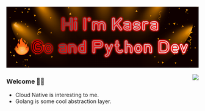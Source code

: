 

<p align="center">
  <img alig src="https://github.com/Thakay/Thakay/blob/main/hi.gif" />
</p>

<img align="right" src="https://github-readme-stats.vercel.app/api?username=Thakay&show_icons=true&icon_color=CE1D2D&text_color=718096&bg_color=00000000&hide_title=true&hide_border=true" />

### Welcome 🙋‍♂️

- Cloud Native is interesting to me.
- Golang is some cool abstraction layer.
